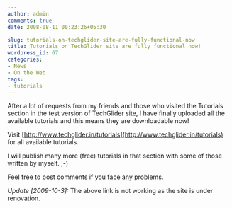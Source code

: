 ```yaml
---
author: admin
comments: true
date: 2008-08-11 00:23:26+05:30

slug: tutorials-on-techglider-site-are-fully-functional-now
title: Tutorials on TechGlider site are fully functional now!
wordpress_id: 67
categories:
- News
- On the Web
tags:
- tutorials
---
```




After a lot of requests from my friends and those who visited the Tutorials section in the test version of TechGlider site, I have finally uploaded all the available tutorials and this means they are downloadable now!

Visit [http://www.techglider.in/tutorials](http://www.techglider.in/tutorials) for all available tutorials.

I will publish many more (free) tutorials in that section with some of those written by myself. ;-)

Feel free to post comments if you face any problems.

_Update [2009-10-3]:_ The above link is not working as the site is under renovation.
